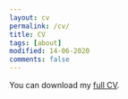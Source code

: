 ```yaml
---
layout: cv
permalink: /cv/
title: CV
tags: [about]
modified: 14-06-2020
comments: false
---
```


<p align="left"> You can download my <a href="" target="_blank">full CV</a>.</p>

